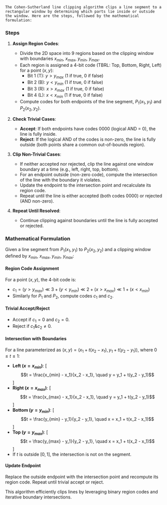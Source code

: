     The Cohen-Sutherland line clipping algorithm clips a line segment to a rectangular window by determining which parts lie inside or outside the window. Here are the steps, followed by the mathematical formulation:

### Steps
1. **Assign Region Codes**:
   - Divide the 2D space into 9 regions based on the clipping window with boundaries $x_{min}$, $x_{max}$, $y_{min}$, $y_{max}$.
   - Each region is assigned a 4-bit code (TBRL: Top, Bottom, Right, Left) for a point $(x, y)$:
     - Bit 1 (T): $y > y_{max}$ (1 if true, 0 if false)
     - Bit 2 (B): $y < y_{min}$ (1 if true, 0 if false)
     - Bit 3 (R): $x > x_{max}$ (1 if true, 0 if false)
     - Bit 4 (L): $x < x_{min}$ (1 if true, 0 if false)
   - Compute codes for both endpoints of the line segment, $P_1(x_1, y_1)$ and $P_2(x_2, y_2)$.

1. **Check Trivial Cases**: 
   - **Accept**: If both endpoints have codes 0000 (logical AND = 0), the line is fully inside.
   - **Reject**: If the logical AND of the codes is non-zero, the line is fully outside (both points share a common out-of-bounds region).

3. **Clip Non-Trivial Cases**:
   - If neither accepted nor rejected, clip the line against one window boundary at a time (e.g., left, right, top, bottom).
   - For an endpoint outside (non-zero code), compute the intersection of the line with the boundary it violates.
   - Update the endpoint to the intersection point and recalculate its region code.
   - Repeat until the line is either accepted (both codes 0000) or rejected (AND non-zero).

4. **Repeat Until Resolved**:
   - Continue clipping against boundaries until the line is fully accepted or rejected.

### Mathematical Formulation
Given a line segment from $P_1(x_1, y_1)$ to $P_2(x_2, y_2)$ and a clipping window defined by $x_{min}$, $x_{max}$, $y_{min}$, $y_{max}$:

#### Region Code Assignment
For a point $(x, y)$, the 4-bit code is:
- $c_1 = (y > y_{max}) \ll 3 + (y < y_{min}) \ll 2 + (x > x_{max}) \ll 1 + (x < x_{min})$
- Similarly for $P_1$ and $P_2$, compute codes $c_1$ and $c_2$.

#### Trivial Accept/Reject
- Accept if $c_1 = 0$ and $c_2 = 0$.
- Reject if $c_1 \& c_2 \neq 0$.

#### Intersection with Boundaries
For a line parameterized as $(x, y) = (x_1 + t(x_2 - x_1), y_1 + t(y_2 - y_1))$, where $0 \leq t \leq 1$:
- **Left ($x = x_{min}$)**:
  \[
  $$t = \frac{x_{min} - x_1}{x_2 - x_1}, \quad y = y_1 + t(y_2 - y_1)$$
  \]
- **Right ($x = x_{max}$)**:
  \[
  $$t = \frac{x_{max} - x_1}{x_2 - x_1}, \quad y = y_1 + t(y_2 - y_1)$$
  \]
- **Bottom ($y = y_{min}$)**:
  \[
  $$t = \frac{y_{min} - y_1}{y_2 - y_1}, \quad x = x_1 + t(x_2 - x_1)$$
  \]
- **Top ($y = y_{max}$)**:
  \[
  $$t = \frac{y_{max} - y_1}{y_2 - y_1}, \quad x = x_1 + t(x_2 - x_1)$$
  \]
- If $t$ is outside $[0, 1]$, the intersection is not on the segment.

#### Update Endpoint
Replace the outside endpoint with the intersection point and recompute its region code. Repeat until trivial accept or reject.

This algorithm efficiently clips lines by leveraging binary region codes and iterative boundary intersections.